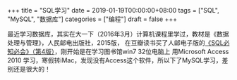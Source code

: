 +++
title = "SQL学习"
date = 2019-01-19T00:00:00+08:00
tags = ["SQL", "MySQL", "数据库"]
categories = ["编程"]
draft = false
+++

最近学习数据库，其实在大一下（2016年3月）计算机课程里学过，教材是《数据处理与管理》，人民邮电出版社，2015版<!-- more -->， 在豆瓣读书买了人邮电子版的[《SQL必知必会》（第4版）](https://read.douban.com/people/156131902/)，刚开始是在学习图书馆win7 32位电脑上 用Microsoft Access 2010 学习，寒假转iMac，发现没有Access这个软件，所以下了MySQL学习，差别还是很大的！